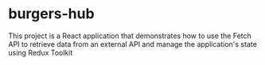 # burgers-hub
This project is a React application that demonstrates how to use the Fetch API to retrieve data from an external API and manage the application's state using Redux Toolkit
